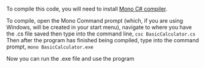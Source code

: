 To compile this code, you will need to install [Mono C# compiler](https://www.mono-project.com/download/stable/).

To compile, open the Mono Command prompt (which, if you are using Windows, will be created in your start menu), navigate to where you have the .cs file saved then type into the command line, `csc BasicCalculator.cs`
Then after the program has finished being compiled, type into the command prompt, `mono BasicCalculator.exe`

Now you can run the .exe file and use the program
